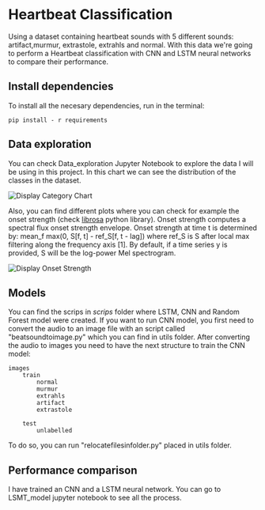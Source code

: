 
# Heartbeat Classification

Using a dataset containing heartbeat sounds with 5 different sounds: artifact,murmur, extrastole, extrahls and normal. 
With this data we're going to perform a Heartbeat classification with CNN and LSTM neural networks to compare their performance.


## Install dependencies

To install all the necesary dependencies, run in the terminal:

``` pip install - r requirements ```

## Data exploration

You can check Data_exploration Jupyter Notebook to explore the data I will be using in this project. In this chart we can see the
 distribution of the classes in the dataset.

<img src="images/category_chart.png" alt="Display Category Chart">

<br>

Also, you can find different plots where you can check for example the onset strength (check <a href='https://librosa.github.io/librosa/'>librosa</a> python library).
Onset strength computes a spectral flux onset strength envelope. Onset strength at time t is determined by: mean_f max(0, S[f, t] - ref_S[f, t - lag]) where ref_S is S after local max filtering along the frequency axis [1]. By default, if a time series y is provided, S will be the log-power Mel spectrogram.


<img src="images/onset_strength.png" alt="Display Onset Strength">

## Models

You can find the scrips in <i>scrips</i> folder where LSTM, CNN and Random Forest model were created. If you want to run CNN model, you first need
to convert the audio to an image file with an script called "beatsoundtoimage.py" which you can find in utils folder. After converting the audio to images
you need to have the next structure to train the CNN model:
``` 
images
    train
        normal
        murmur
        extrahls
        artifact
        extrastole

    test
        unlabelled
``` 

To do so, you can run "relocatefilesinfolder.py" placed in utils folder.

## Performance comparison

 I have trained an CNN and a LSTM neural network. You can go to LSMT_model jupyter notebook to see all the process.
